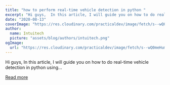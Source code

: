 ```yaml
---
title: "how to perform real-time vehicle detection in python "
excerpt: "Hi guys,  In this article, I will guide you on how to do real-time vehicle detection in python using..."
date: "2020-08-13"
coverImage: "https://res.cloudinary.com/practicaldev/image/fetch/s--wQ0meHum--/c_imagga_scale,f_auto,fl_progressive,h_420,q_auto,w_1000/https://dev-to-uploads.s3.amazonaws.com/i/cnrmbk8p32fkvej853fg.jpg"
author:
  name: Intuitech
  picture: "assets/blog/authors/intuitech.png"
ogImage:
  url: "https://res.cloudinary.com/practicaldev/image/fetch/s--wQ0meHum--/c_imagga_scale,f_auto,fl_progressive,h_420,q_auto,w_1000/https://dev-to-uploads.s3.amazonaws.com/i/cnrmbk8p32fkvej853fg.jpg"
---
```


Hi guys,  In this article, I will guide you on how to do real-time vehicle detection in python using...

[Read more](https://dev.to/kalebu/how-to-perform-real-time-vehicle-detection-in-python-4i9h)
